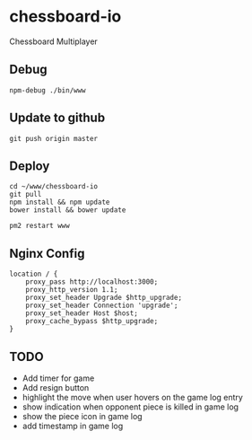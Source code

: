 # chessboard-io
Chessboard Multiplayer

## Debug

	npm-debug ./bin/www

## Update to github

	git push origin master

## Deploy

	cd ~/www/chessboard-io
	git pull
	npm install && npm update
    bower install && bower update

	pm2 restart www

## Nginx Config

    location / {
        proxy_pass http://localhost:3000;
        proxy_http_version 1.1;
        proxy_set_header Upgrade $http_upgrade;
        proxy_set_header Connection 'upgrade';
        proxy_set_header Host $host;
        proxy_cache_bypass $http_upgrade;
    }

## TODO

- Add timer for game
- Add resign button
- highlight the move when user hovers on the game log entry
- show indication when opponent piece is killed in game log
- show the piece icon in game log
- add timestamp in game log
